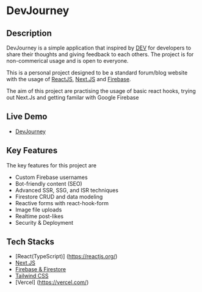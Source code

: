 # DevJourney
## Description 
DevJourney is a simple application that inspired by [DEV](https://dev.to/) for developers to share their thoughts and giving feedback to each others. The project is for non-commerical usage and is open to everyone. 

This is a personal project designed to be a standard forum/blog website with the usage of [ReactJS](https://reactjs.org/), [Next.JS](https://nextjs.org/) and [Firebase](https://firebase.google.com).

The aim of this project are practising the usage of basic react hooks, trying out Next.Js and getting familar with Google Firebase 

## Live Demo
- [DevJourney](https://dev-journey-knrktam.vercel.app/)

## Key Features 

The key features for this project are 
- Custom Firebase usernames
-  Bot-friendly content (SEO)
- Advanced SSR, SSG, and ISR techniques
- Firestore CRUD and data modeling
- Reactive forms with react-hook-form
- Image file uploads
- Realtime post-likes
- Security & Deployment

## Tech Stacks

- [React(TypeScript)] (https://reactjs.org/)
- [Next.JS](https://nextjs.org/)
- [Firebase & Firestore](https://firebase.google.com)
- [Tailwind CSS](https://tailwindcss.com/)
- [Vercel] (https://vercel.com/)



